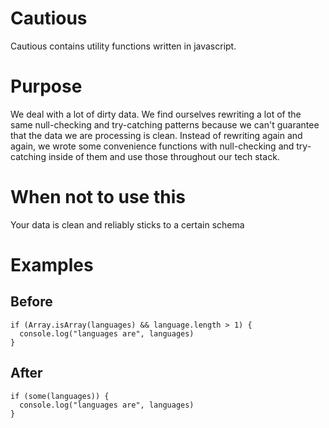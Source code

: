 # Cautious
Cautious contains utility functions written in javascript.

# Purpose
We deal with a lot of dirty data. We find ourselves rewriting a lot of the same null-checking and try-catching patterns because we can't guarantee that the data we are processing is clean.  Instead of rewriting again and again, we wrote some convenience functions with null-checking and try-catching inside of them and use those throughout our tech stack.

# When not to use this
Your data is clean and reliably sticks to a certain schema

# Examples
## Before
```
if (Array.isArray(languages) && language.length > 1) {
  console.log("languages are", languages)
}
```

## After
```
if (some(languages)) {
  console.log("languages are", languages)
}
```
